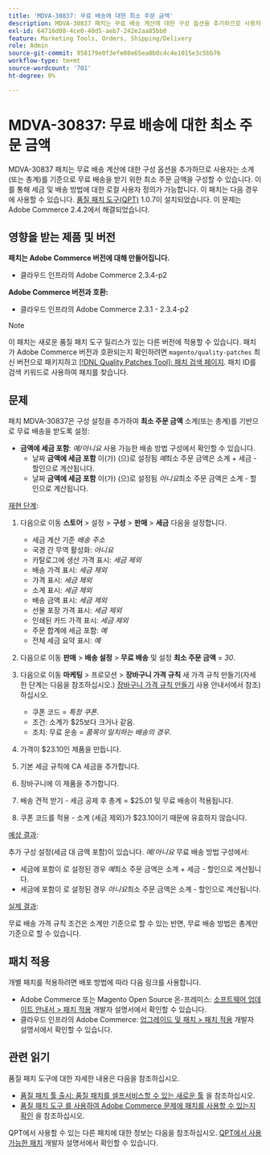 ```yaml
---
title: 'MDVA-30837: 무료 배송에 대한 최소 주문 금액'
description: MDVA-30837 패치는 무료 배송 계산에 대한 구성 옵션을 추가하므로 사용자는 소계(또는 총계)를 기준으로 무료 배송을 받기 위한 최소 주문 금액을 구성할 수 있습니다. 이를 통해 세금 및 배송 방법에 대한 로컬 사용자 정의가 가능합니다. 이 패치는 [Quality Patches Tool (QPT)](/help/announcements/adobe-commerce-announcements/magento-quality-patches-released-new-tool-to-self-serve-quality-patches.md) 1.0.7이 설치된 경우 사용할 수 있습니다. 이 문제는 Adobe Commerce 2.4.2에서 해결되었습니다.
exl-id: 64716d08-4ce0-40d5-aeb7-242e2aa85bb0
feature: Marketing Tools, Orders, Shipping/Delivery
role: Admin
source-git-commit: 958179e0f3efe08e65ea8b0c4c4e1015e3c5bb76
workflow-type: tm+mt
source-wordcount: '701'
ht-degree: 0%

---
```


# MDVA-30837: 무료 배송에 대한 최소 주문 금액

MDVA-30837 패치는 무료 배송 계산에 대한 구성 옵션을 추가하므로 사용자는 소계(또는 총계)를 기준으로 무료 배송을 받기 위한 최소 주문 금액을 구성할 수 있습니다. 이를 통해 세금 및 배송 방법에 대한 로컬 사용자 정의가 가능합니다. 이 패치는 다음 경우에 사용할 수 있습니다. [품질 패치 도구(QPT)](/help/announcements/adobe-commerce-announcements/magento-quality-patches-released-new-tool-to-self-serve-quality-patches.md) 1.0.7이 설치되었습니다. 이 문제는 Adobe Commerce 2.4.2에서 해결되었습니다.

## 영향을 받는 제품 및 버전

**패치는 Adobe Commerce 버전에 대해 만들어집니다.**

* 클라우드 인프라의 Adobe Commerce 2.3.4-p2

**Adobe Commerce 버전과 호환:**

* 클라우드 인프라의 Adobe Commerce 2.3.1 - 2.3.4-p2

>[!NOTE]
>
>이 패치는 새로운 품질 패치 도구 릴리스가 있는 다른 버전에 적용할 수 있습니다. 패치가 Adobe Commerce 버전과 호환되는지 확인하려면 `magento/quality-patches` 최신 버전으로 패키지하고 [[!DNL Quality Patches Tool]: 패치 검색 페이지](https://devdocs.magento.com/quality-patches/tool.html#patch-grid). 패치 ID를 검색 키워드로 사용하여 패치를 찾습니다.

## 문제

패치 MDVA-30837은 구성 설정을 추가하여 **최소 주문 금액** 소계(또는 총계)를 기반으로 무료 배송을 받도록 설정:

* **금액에 세금 포함**: *예/아니요* 사용 가능한 배송 방법 구성에서 확인할 수 있습니다.
   * 날짜 **금액에 세금 포함** 이(가) (으)로 설정됨 *예*&#x200B;최소 주문 금액은 소계 + 세금 - 할인으로 계산됩니다.
   * 날짜 **금액에 세금 포함** 이(가) (으)로 설정됨 *아니요*&#x200B;최소 주문 금액은 소계 - 할인으로 계산됩니다.

<u>재현 단계</u>:

1. 다음으로 이동 **스토어** > 설정 > **구성** > **판매** > **세금** 다음을 설정합니다.

   * 세금 계산 기준 *배송 주소*
   * 국경 간 무역 활성화: *아니요*
   * 카탈로그에 생산 가격 표시: *세금 제외*
   * 배송 가격 표시: *세금 제외*
   * 가격 표시: *세금 제외*
   * 소계 표시: *세금 제외*
   * 배송 금액 표시: *세금 제외*
   * 선물 포장 가격 표시: *세금 제외*
   * 인쇄된 카드 가격 표시: *세금 제외*
   * 주문 합계에 세금 포함: *예*
   * 전체 세금 요약 표시: *예*

1. 다음으로 이동 **판매** > **배송 설정** > **무료 배송** 및 설정 **최소 주문 금액** = *30*.
1. 다음으로 이동 **마케팅** > 프로모션 > **장바구니 가격 규칙** 새 가격 규칙 만들기(자세한 단계는 다음을 참조하십시오.) [장바구니 가격 규칙 만들기](https://docs.magento.com/user-guide/marketing/price-rules-cart-create.html) 사용 안내서에서 참조)하십시오.

   * 쿠폰 코드 = *특정 쿠폰*.
   * 조건: 소계가 $25보다 크거나 같음.
   * 조치: 무료 운송 = *품목이 일치하는 배송의 경우*.

1. 가격이 $23.10인 제품을 만듭니다.
1. 기본 세금 규칙에 CA 세금을 추가합니다.
1. 장바구니에 이 제품을 추가합니다.
1. 배송 견적 받기 - 세금 공제 후 총계 = $25.01 및 무료 배송이 적용됩니다.
1. 쿠폰 코드를 적용 - 소계 (세금 제외)가 $23.10이기 때문에 유효하지 않습니다.

<u>예상 결과</u>:

추가 구성 설정(세금 대 금액 포함)이 있습니다. *예*/*아니요* 무료 배송 방법 구성에서:

* 세금에 포함이 로 설정된 경우 *예*&#x200B;최소 주문 금액은 소계 + 세금 - 할인으로 계산됩니다.
* 세금에 포함이 로 설정된 경우 *아니요*&#x200B;최소 주문 금액은 소계 - 할인으로 계산됩니다.

<u>실제 결과</u>:

무료 배송 가격 규칙 조건은 소계만 기준으로 할 수 있는 반면, 무료 배송 방법은 총계만 기준으로 할 수 있습니다.

## 패치 적용

개별 패치를 적용하려면 배포 방법에 따라 다음 링크를 사용합니다.

* Adobe Commerce 또는 Magento Open Source 온-프레미스: [소프트웨어 업데이트 안내서 > 패치 적용](https://devdocs.magento.com/guides/v2.4/comp-mgr/patching/mqp.html) 개발자 설명서에서 확인할 수 있습니다.
* 클라우드 인프라의 Adobe Commerce: [업그레이드 및 패치 > 패치 적용](https://devdocs.magento.com/cloud/project/project-patch.html) 개발자 설명서에서 확인할 수 있습니다.

## 관련 읽기

품질 패치 도구에 대한 자세한 내용은 다음을 참조하십시오.

* [품질 패치 툴 출시: 품질 패치를 셀프서비스할 수 있는 새로운 툴](/help/announcements/adobe-commerce-announcements/magento-quality-patches-released-new-tool-to-self-serve-quality-patches.md) 을 참조하십시오.
* [품질 패치 도구 를 사용하여 Adobe Commerce 문제에 패치를 사용할 수 있는지 확인](/help/support-tools/patches-available-in-qpt-tool/check-patch-for-magento-issue-with-magento-quality-patches.md) 을 참조하십시오.

QPT에서 사용할 수 있는 다른 패치에 대한 정보는 다음을 참조하십시오. [QPT에서 사용 가능한 패치](https://devdocs.magento.com/quality-patches/tool.html#patch-grid) 개발자 설명서에서 확인할 수 있습니다.
